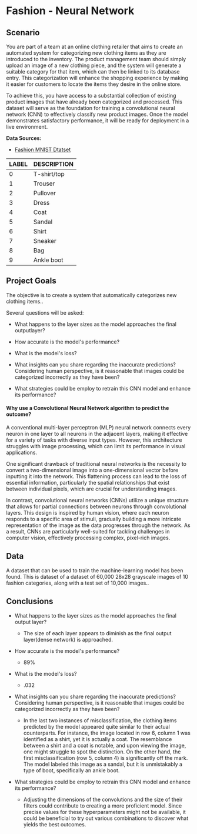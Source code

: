 # Fashion - Neural Network

## Scenario
You are part of a team at an online clothing retailer that aims to create an automated system for categorizing new clothing items as they are introduced to the inventory. The product management team should simply upload an image of a new clothing piece, and the system will generate a suitable category for that item, which can then be linked to its database entry. This categorization will enhance the shopping experience by making it easier for customers to locate the items they desire in the online store.

To achieve this, you have access to a substantial collection of existing product images that have already been categorized and processed. This dataset will serve as the foundation for training a convolutional neural network (CNN) to effectively classify new product images. Once the model demonstrates satisfactory performance, it will be ready for deployment in a live environment.

**Data Sources:**

- [Fashion MNIST Dtatset](https://keras.io/api/datasets/fashion_mnist/)
  

            
| LABEL | DESCRIPTION |
|-------|-------------|
| 0     | T-shirt/top |
| 1     | Trouser     |
| 2     | Pullover    |
| 3     | Dress       |
| 4     | Coat        |
| 5     | Sandal      |
| 6     | Shirt       |
| 7     | Sneaker     |
| 8     | Bag         |
| 9     | Ankle boot  |


        


## Project Goals
The objective is to create a system that automatically categorizes new clothing items..


Several questions will be asked:

- What happens to the layer sizes as the model approaches the final outputlayer?
- How accurate is the model's performance?
- What is the model's loss?
- What insights can you share regarding the inaccurate predictions? Considering human perspective, is it reasonable that images could be categorized incorrectly as they have been?

- What strategies could be employ to retrain this CNN model and enhance its performance?




#### Why use a Convolutional Neural Network algorithm to predict the outcome?
A conventional multi-layer perceptron (MLP) neural network connects every neuron in one layer to all neurons in the adjacent layers, making it effective for a variety of tasks with diverse input types. However, this architecture struggles with image processing, which can limit its performance in visual applications.

One significant drawback of traditional neural networks is the necessity to convert a two-dimensional image into a one-dimensional vector before inputting it into the network. This flattening process can lead to the loss of essential information, particularly the spatial relationships that exist between individual pixels, which are crucial for understanding images.

In contrast, convolutional neural networks (CNNs) utilize a unique structure that allows for partial connections between neurons through convolutional layers. This design is inspired by human vision, where each neuron responds to a specific area of stimuli, gradually building a more intricate representation of the image as the data progresses through the network. As a result, CNNs are particularly well-suited for tackling challenges in computer vision, effectively processing complex, pixel-rich images.


## Data
A dataset that can be used to train the machine-learning model has been found. This is dataset of a dataset of 60,000 28x28 grayscale images of 10 fashion categories, along with a test set of 10,000 images..

## Conclusions

- What happens to the layer sizes as the model approaches the final output layer?
    - The size of each layer appears to diminish as the final output layer(dense network) is approached.  
- How accurate is the model's performance?
    - 89% 
- What is the model's loss?
    - .032

- What insights can you share regarding the inaccurate predictions? Considering human perspective, is it reasonable that images could be categorized incorrectly as they have been?
    - In the last two instances of misclassification, the clothing items predicted by the model appeared quite similar to their actual counterparts. For instance, the image located in row 6, column 1 was identified as a shirt, yet it is actually a coat. The resemblance between a shirt and a coat is notable, and upon viewing the image, one might struggle to spot the distinction. On the other hand, the first misclassification (row 5, column 4) is significantly off the mark. The model labeled this image as a sandal, but it is unmistakably a type of boot, specifically an ankle boot.
- What strategies could be employ to retrain this CNN model and enhance its performance?
    - Adjusting the dimensions of the convolutions and the size of their filters could contribute to creating a more proficient model. Since precise values for these hyperparameters might not be available, it could be beneficial to try out various combinations to discover what yields the best outcomes. 
